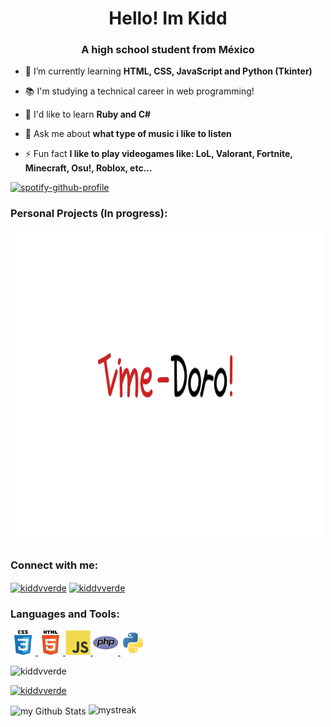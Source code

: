 <h1 align="center">Hello! Im Kidd</h1>
<h3 align="center">A high school student from México</h3>

- 🌱 I’m currently learning **HTML, CSS, JavaScript and Python (Tkinter)**

- 📚 I'm studying a technical career in web programming!

- 🌹 I'd like to learn **Ruby and C#**

- 💬 Ask me about **what type of music i like to listen**

- ⚡ Fun fact **I like to play videogames like: LoL, Valorant, Fortnite, Minecraft, Osu!, Roblox, etc...**

[![spotify-github-profile](https://spotify-github-profile.vercel.app/api/view?uid=31ngnsu7ppe6joap2t67cciud5ia&cover_image=true&theme=natemoo-re&show_offline=true&background_color=121212&interchange=false&bar_color=53b14f&bar_color_cover=false)](https://github.com/kittinan/spotify-github-profile)

<h3 align="left">Personal Projects (In progress):</h3>
<img src="./timedoroLogo-nobg.png" alt="time-doro! "width="500" height="500"/>

<h3 align="left">Connect with me:</h3>
<p align="left">
<a href="https://twitter.com/kiddvverde" target="blank"><img align="center" src="https://raw.githubusercontent.com/rahuldkjain/github-profile-readme-generator/master/src/images/icons/Social/twitter.svg" alt="kiddvverde" height="30" width="40" /></a>
<a href="https://www.youtube.com/c/kiddvverde" target="blank"><img align="center" src="https://raw.githubusercontent.com/rahuldkjain/github-profile-readme-generator/master/src/images/icons/Social/youtube.svg" alt="kiddvverde" height="30" width="40" /></a>
</p>

<h3 align="left">Languages and Tools:</h3>
<p align="left"> <a href="https://www.w3schools.com/css/" target="_blank" rel="noreferrer"> <img src="https://raw.githubusercontent.com/devicons/devicon/master/icons/css3/css3-original-wordmark.svg" alt="css3" width="40" height="40"/> </a> <a href="https://www.w3.org/html/" target="_blank" rel="noreferrer"> <img src="https://raw.githubusercontent.com/devicons/devicon/master/icons/html5/html5-original-wordmark.svg" alt="html5" width="40" height="40"/> </a> <a href="https://developer.mozilla.org/en-US/docs/Web/JavaScript" target="_blank" rel="noreferrer"> <img src="https://raw.githubusercontent.com/devicons/devicon/master/icons/javascript/javascript-original.svg" alt="javascript" width="40" height="40"/> </a> <a href="https://www.php.net" target="_blank" rel="noreferrer"> <img src="https://raw.githubusercontent.com/devicons/devicon/master/icons/php/php-original.svg" alt="php" width="40" height="40"/> </a> <a href="https://www.python.org" target="_blank" rel="noreferrer"> <img src="https://raw.githubusercontent.com/devicons/devicon/master/icons/python/python-original.svg" alt="python" width="40" height="40"/> </a> </p>

<p align="left"> <img src="https://komarev.com/ghpvc/?username=kiddvverde&label=Profile%20views&color=0e75b6&style=flat" alt="kiddvverde" /> </p>

<p align="left"> <a href="https://twitter.com/kiddvverde" target="blank"><img src="https://img.shields.io/twitter/follow/kiddvverde?logo=twitter&style=for-the-badge" alt="kiddvverde" /></a> </p>

<img align="center" src="https://github-readme-stats.vercel.app/api?username=kiddvverde&include_all_commits=true&count_private=true&show_icons=true&line_height=20&title_color=2B5BBD&icon_color=1124BB&text_color=A1A1A1&bg_color=0,000000,130F40" alt="my Github Stats"/>

<img src="https://github-readme-streak-stats.herokuapp.com/?user=kiddvverde&theme=tokyonight" alt="mystreak"/>
